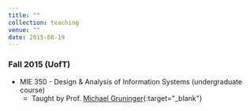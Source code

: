 ```yaml
---
title: ""
collection: teaching
venue: ""
date: 2015-08-19
---
```


### Fall 2015 (UofT)
* MIE 350 - Design & Analysis of Information Systems (undergraduate course)
    * Taught by Prof. [Michael Gruninger](http://stl.mie.utoronto.ca/gruninger.html){:target="_blank"}